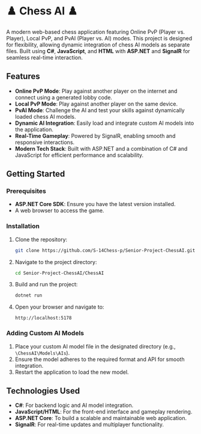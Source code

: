 
# ♟️ Chess AI ♟️

A modern web-based chess application featuring Online PvP (Player vs. Player), Local PvP, and PvAI (Player vs. AI) modes. This project is designed for flexibility, allowing dynamic integration of chess AI models as separate files. Built using **C#**, **JavaScript**, and **HTML** with **ASP.NET** and **SignalR** for seamless real-time interaction.

## Features

- **Online PvP Mode**: Play against another player on the internet and connect using a generated lobby code.
- **Local PvP Mode**: Play against another player on the same device.
- **PvAI Mode**: Challenge the AI and test your skills against dynamically loaded chess AI models.
- **Dynamic AI Integration**: Easily load and integrate custom AI models into the application.
- **Real-Time Gameplay**: Powered by SignalR, enabling smooth and responsive interactions.
- **Modern Tech Stack**: Built with ASP.NET and a combination of C# and JavaScript for efficient performance and scalability.

## Getting Started

### Prerequisites

- **ASP.NET Core SDK**: Ensure you have the latest version installed.
- A web browser to access the game.

### Installation

1. Clone the repository:
   ```bash
   git clone https://github.com/S-14Chess-p/Senior-Project-ChessAI.git
   ```
2. Navigate to the project directory:
   ```bash
   cd Senior-Project-ChessAI/ChessAI
   ```
3. Build and run the project:
   ```bash
   dotnet run
   ```
4. Open your browser and navigate to:
   ```
   http://localhost:5178
   ```

### Adding Custom AI Models

1. Place your custom AI model file in the designated directory (e.g., `\ChessAI\Models\AIs`).
2. Ensure the model adheres to the required format and API for smooth integration.
3. Restart the application to load the new model.

## Technologies Used

- **C#**: For backend logic and AI model integration.
- **JavaScript/HTML**: For the front-end interface and gameplay rendering.
- **ASP.NET Core**: To build a scalable and maintainable web application.
- **SignalR**: For real-time updates and multiplayer functionality.
